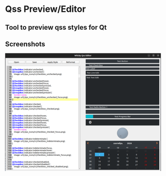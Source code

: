 # Qss Preview/Editor

## Tool to preview qss styles for Qt

## Screenshots

![Interface](/screenshots/main_window.png?raw=true)
